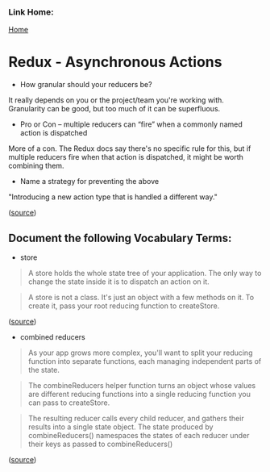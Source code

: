### Link Home:
[Home](README.md)

#  Redux - Asynchronous Actions


- How granular should your reducers be?

It really depends on you or the project/team you're working with. Granularity can be good, but too much of it can be superfluous. 

- Pro or Con – multiple reducers can “fire” when a commonly named action is dispatched

More of a con. The Redux docs say there's no specific rule for this, but if multiple reducers fire when that action is dispatched, it might be worth combining them.

- Name a strategy for preventing the above

"Introducing a new action type that is handled a different way."

([source](https://redux.js.org/faq/actions#should-i-dispatch-multiple-actions-in-a-row-from-one-action-creator))

## Document the following Vocabulary Terms:

- store

> A store holds the whole state tree of your application. The only way to change the state inside it is to dispatch an action on it.

> A store is not a class. It's just an object with a few methods on it. To create it, pass your root reducing function to createStore.

([source](https://redux.js.org/api/store))

- combined reducers

> As your app grows more complex, you'll want to split your reducing function into separate functions, each managing independent parts of the state.

> The combineReducers helper function turns an object whose values are different reducing functions into a single reducing function you can pass to createStore.

> The resulting reducer calls every child reducer, and gathers their results into a single state object. The state produced by combineReducers() namespaces the states of each reducer under their keys as passed to combineReducers()


([source](https://redux.js.org/api/combinereducers))
